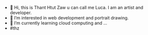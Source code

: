 - 👋 Hi, this is Thant Htut Zaw u can call me Luca. I am an artist and developer.
- 👀 I’m interested in web development and portrait drawing. 
- 🌱 I’m currently learning cloud computing and ...
- #thz


